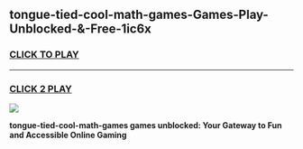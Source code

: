 
## tongue-tied-cool-math-games-Games-Play-Unblocked-&-Free-1ic6x
<h3>
<a href="https://premium76.site?title=tongue-tied-cool-math-games&ref=24A">CLICK TO PLAY</a></h3>
<hr>

<h3>
<a href="https://premium76.site?title=tongue-tied-cool-math-games&ref=24A">CLICK 2 PLAY</a>
  
</h3>

<a href="https://premium76.site?title=tongue-tied-cool-math-games&ref=24A"><img src="https://clearcache.store/games.png"></a>


**tongue-tied-cool-math-games games unblocked: Your Gateway to Fun and Accessible Online Gaming**

